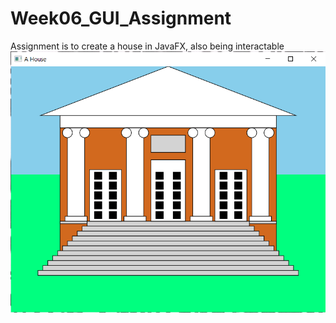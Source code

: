 # Week06_GUI_Assignment
Assignment is to create a house in JavaFX, also being interactable
![alt text](HouseClosed.png)
